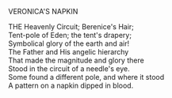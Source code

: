 VERONICA'S NAPKIN  
  
THE Heavenly Circuit; Berenice's Hair;  
Tent-pole of Eden; the tent's drapery;  
Symbolical glory of the earth and air!  
The Father and His angelic hierarchy  
That made the magnitude and glory there  
Stood in the circuit of a needle's eye.  
Some found a different pole, and where it stood  
A pattern on a napkin dipped in blood.  
